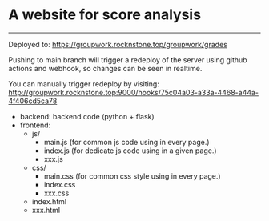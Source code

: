 # A website for score analysis

---

Deployed to: https://groupwork.rocknstone.top/groupwork/grades

Pushing to main branch will trigger a redeploy of the server using github actions and webhook, so changes can be seen in realtime.

You can manually trigger redeploy by visiting: http://groupwork.rocknstone.top:9000/hooks/75c04a03-a33a-4468-a44a-4f406cd5ca78

- backend: backend code (python + flask)
- frontend:
  - js/
    - main.js (for common js code using in every page.)
    - index.js (for dedicate js code using in a given page.)
    - xxx.js
  - css/
    - main.css (for common css style using in every page.)
    - index.css
    - xxx.css
  - index.html
  - xxx.html
